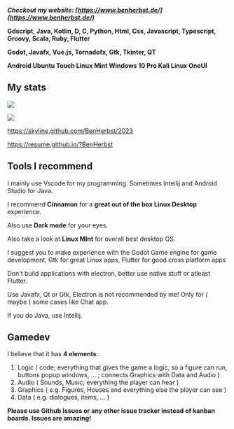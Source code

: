 ***Checkout my website: [https://www.benherbst.de/](https://www.benherbst.de/)***

**Gdscript, Java, Kotlin, D, C, Python, Html, Css, Javascript, Typescript, Groovy, Scala, Ruby, Flutter**

**Godot, Javafx, Vue.js, Tornadofx, Gtk, Tkinter, QT**

**Android Ubuntu Touch Linux Mint Windows 10 Pro Kali Linux OneUI**
## My stats
<p align=left>
  <img src="https://github-readme-stats.vercel.app/api?username=BenHerbst&show_icons=true&bg_color=ffffff"/>
<p/>
<p algin=left>
  <img src="https://github-readme-stats.vercel.app/api/top-langs/?username=BenHerbst&layout=compact"/>
<p/>

https://skyline.github.com/BenHerbst/2023

https://resume.github.io/?BenHerbst

## Tools I recommend

I mainly use Vscode for my programming. Sometimes Intellij and Android Studio for Java.

I recommend **Cinnamon** for a **great out of the box Linux Desktop** experience.

Also use **Dark mode** for your eyes.

Also take a look at **Linux MInt** for overall best desktop OS.

I suggest you to make experience with the Godot Game engine for game development, Gtk for great Linux apps, Flutter for good cross platform apps

Don't build applications with electron, better use native stuff or atleast Flutter.

Use Javafx, Qt or Gtk, Electron is not recommended by me! Only for ( maybe ) some cases like Chat app.

If you do Java, use Intellij.


## Gamedev

I believe that it has **4 elements**:

1. Logic ( code; everything that gives the game a logic, so a figure can run, buttons popup windows, ... ; connects Graphics with Data and Audio )
2. Audio ( Sounds, Music; everything the player can hear )
3. Graphics ( e.g. Figures, Houses and everything else the player can see )
4. Data ( e.g. dialogues, items, ... )

**Please use Github Issues or any other issue tracker instead of kanban boards. Issues are amazing!**
